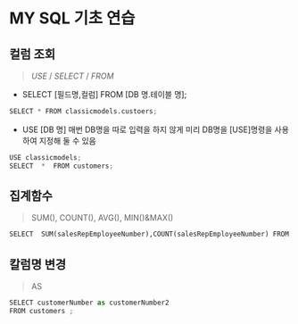 # MY SQL 기초 연습



## 컬럼 조회
> *USE* / *SELECT* / *FROM*

- SELECT [필드명,컬럼] FROM [DB 명.테이블 명];


```python
SELECT * FROM classicmodels.custoers;
```

- USE [DB 명]
매번 DB명을 따로 입력을 하지 않게 미리 DB명을 [USE]명령을 사용하여 지정해 둘 수 있음


```python
USE classicmodels; 
SELECT  *  FROM customers;
```

## 집계함수 
> SUM(), COUNT(), AVG(), MIN()&MAX()


```python
SELECT  SUM(salesRepEmployeeNumber),COUNT(salesRepEmployeeNumber) FROM customers;
```

## 칼럼명 변경
> AS


```python
SELECT customerNumber as customerNumber2
FROM customers ;
```
